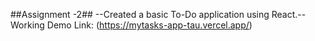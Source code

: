 ##Assignment -2##
--Created a basic To-Do application using React.--
Working Demo Link: (https://mytasks-app-tau.vercel.app/)
